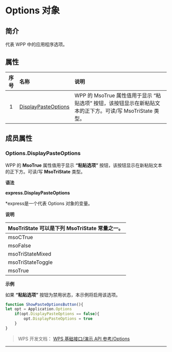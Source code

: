 # Options 对象

## 简介

代表 WPP 中的应用程序选项。

## 属性

| 序号 | 名称                                                | 说明                                                                                                      |
|:----:|:----------------------------------------------------|:----------------------------------------------------------------------------------------------------------|
|  1   | [DisplayPasteOptions](#Options.DisplayPasteOptions) | WPP 的 MsoTrue 属性值用于显示 “粘贴选项” 按钮，该按钮显示在新粘贴文本的正下方。可读/写 MsoTriState 类型。 |

## 成员属性

### Options.DisplayPasteOptions

WPP 的 **MsoTrue** 属性值用于显示 **“粘贴选项”** 按钮，该按钮显示在新粘贴文本的正下方。可读/写 **MsoTriState** 类型。

**语法**

**express.DisplayPasteOptions**

\*express是一个代表 Options 对象的变量。

**说明**

| MsoTriState 可以是下列 MsoTriState 常量之一。 |
|-----------------------------------------------|
| msoCTrue                                      |
| msoFalse                                      |
| msoTriStateMixed                              |
| msoTriStateToggle                             |
| msoTrue                                       |

**示例**

如果 **“粘贴选项”** 按钮为禁用状态，本示例将启用该选项。

``` JavaScript
function ShowPasteOptionsButton(){
let opt = Application.Options
    if(opt.DisplayPasteOptions == false){
        opt.DisplayPasteOptions = true
    }
}
```

> WPS 开发文档： [WPS 基础接口/演示 API 参考/Options](https://qn.cache.wpscdn.cn/encs/doc/office_v19/index.htm)

------------------------------------------------------------------------

